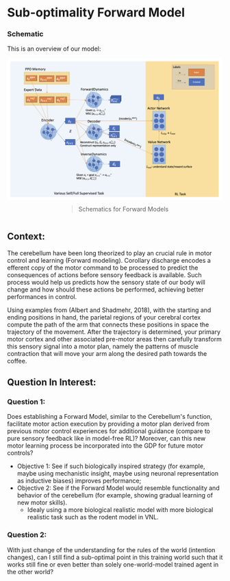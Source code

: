 # Sub-optimality Forward Model

### Schematic
This is an overview of our model:

<div style="width: 100%; display: flex; flex-direction: column; align-items: center;">
  <img src="website/dynamics_model.png" alt="schematics" style="width: 100%; height: auto;">
  <blockquote>Schematics for Forward Models</blockquote>
</div>

## Context:
The cerebellum have been long theorized to play an crucial rule in motor control and learning (Forward modeling). Corollary discharge encodes a efferent copy of the motor command to be processed to predict the consequences of actions before sensory feedback is available. Such process would help us predicts how the sensory state of our body will change and how should these actions be performed, achieving better performances in control.

Using examples from (Albert and Shadmehr, 2018), with the starting and ending positions in hand, the parietal regions of your cerebral cortex compute the path of the arm that connects these positions in space the trajectory of the movement. After the trajectory is determined, your primary motor cortex and other associated pre-motor areas then carefully transform this sensory signal into a motor plan, namely the patterns of muscle contraction that will move your arm along the desired path towards the coffee.

## Question In Interest:

### Question 1:
Does establishing a Forward Model, similar to the Cerebellum's function, facilitate motor action execution by providing a motor plan derived from previous motor control experiences for additional guidance (compare to pure sensory feedback like in model-free RL)? Moreover, can this new motor learning process be incorporated into the GDP for future motor controls?

- Objective 1: See if such biologically inspired strategy (for example, maybe using mechanistic insight, maybe using neuronal representation as inductive biases) improves performance;
- Objective 2: See if the Forward Model would resemble functionality and behavior of the cerebellum (for example, showing gradual learning of new motor skills).
  - Idealy using a more biological realistic model with more biological realistic task such as the rodent model in VNL.

### Question 2:
With just change of the understanding for the rules of the world (intention changes), can I still find a sub-optimal point in this
training world such that it works still fine or even better than solely one-world-model trained agent in the other world?